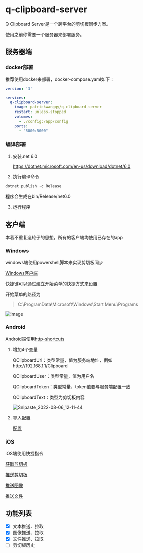 # q-clipboard-server

Q Clipboard Server是一个跨平台的剪切板同步方案。

使用之前你需要一个服务器来部署服务。

## 服务器端

### docker部署

推荐使用docker来部署，docker-compose.yaml如下：

```yaml
version: '3'

services:
  q-clipboard-server:
    image: patrickwangqy/q-clipboard-server
    restart: unless-stopped
    volumes:
      - ./config:/app/config
    ports:
      - "5000:5000"
```

### 编译部署

1. 安装.net 6.0

   https://dotnet.microsoft.com/en-us/download/dotnet/6.0
2. 执行编译命令

```powershell
dotnet publish -c Release
```

程序会生成在bin/Release/net6.0

3. 运行程序

## 客户端

本着不重复造轮子的思想，所有的客户端均使用已存在的app

### Windows

windows端使用powershell脚本来实现剪切板同步

[Windows客户端](Clients/Windows/q-clipboard-pc)

快捷键可以通过建立开始菜单的快捷方式来设置

开始菜单的路径为

> C:\ProgramData\Microsoft\Windows\Start Menu\Programs

![image](https://user-images.githubusercontent.com/22412010/183232722-b4b911fe-984f-4d86-9ed3-20490bc4ab9b.png)

### Android

Android端使用[http-shortcuts](https://http-shortcuts.rmy.ch/)

1. 增加4个变量

    QClipboardUrl：类型常量，值为服务端地址，例如http://192.168.1.1/Clipboard

    QClipboardUser：类型常量，值为用户名

    QClipboardToken：类型常量，token值要与服务端配置一致

    QClipboardText：类型为剪切板内容
    
    ![Snipaste_2022-08-06_12-11-44](https://user-images.githubusercontent.com/22412010/183233123-aec87d65-ae5b-43f2-a571-80af52f7fe31.png)


2. 导入配置

    [配置](Clients/Android/shortcuts.json)

### iOS

iOS端使用快捷指令

[获取剪切板](https://www.icloud.com/shortcuts/a8dc7996c8be447a9f362cd81ac43c41)

[推送剪切板](https://www.icloud.com/shortcuts/dc8dc27d7eef462ab1e59b994bf28b5d)

[推送图像](https://www.icloud.com/shortcuts/d19828cd16434b97b07fd664a1b2f60a)

[推送文件](https://www.icloud.com/shortcuts/e1f5bec859ae4764a1ed19999f9e483b)

## 功能列表

* [X] 文本推送、拉取
* [X] 图像推送、拉取
* [X] 文件推送、拉取
* [ ] 剪切板历史
